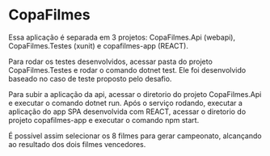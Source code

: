 # CopaFilmes

Essa aplicação é separada em 3 projetos: CopaFilmes.Api (webapi), CopaFilmes.Testes (xunit) e copafilmes-app (REACT). 

Para rodar os testes desenvolvidos, acessar pasta do projeto CopaFilmes.Testes e rodar o comando dotnet test. Ele foi desenvolvido
baseado no caso de teste proposto pelo desafio.

Para subir a aplicação da api, acessar o diretorio do projeto CopaFilmes.Api e executar o comando dotnet run. Após o 
serviço rodando, executar a aplicação do app SPA desenvolvida com REACT, acessar o diretorio do projeto copafilmes-app e executar o comando npm start.

É possível assim selecionar os 8 filmes para gerar campeonato, alcançando ao resultado dos dois filmes vencedores.
